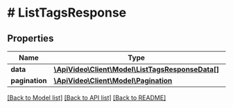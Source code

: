 # # ListTagsResponse

## Properties

Name | Type | Description | Notes
------------ | ------------- | ------------- | -------------
**data** | [**\ApiVideo\Client\Model\ListTagsResponseData[]**](ListTagsResponseData.md) |  | [optional]
**pagination** | [**\ApiVideo\Client\Model\Pagination**](Pagination.md) |  | [optional]

[[Back to Model list]](../../README.md#models) [[Back to API list]](../../README.md#endpoints) [[Back to README]](../../README.md)
